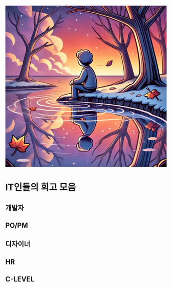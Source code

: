 ![retrospect.webp](https://raw.githubusercontent.com/heyman333/Tech-Workers-Retrospect/refs/heads/main/images/retrospect.webp)
# IT인들의 회고 모음

## 개발자

## PO/PM

## 디자이너

## HR

## C-LEVEL
